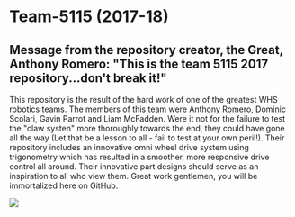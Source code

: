 # Team-5115 (2017-18)
## Message from the repository creator, the Great, Anthony Romero: "This is the team 5115 2017 repository...don't break it!"

This repository is the result of the hard work of one of the greatest WHS robotics teams.  The members of this team were Anthony Romero, Dominic Scolari, Gavin Parrot and Liam McFadden.  Were it not for the failure to test the "claw systen" more thoroughly towards the end, they could have gone all the way (Let that be a lesson to all - fail to test at your own peril!).  Their repository includes an innovative omni wheel drive system using trigonometry which has resulted in a smoother, more responsive drive control all around.  Their innovative part designs should serve as an inspiration to all who view them.  Great work gentlemen, you will be immortalized here on GitHub.

<img src="https://github.com/WindsorHSRobotics/team-5115_2017-18/blob/master/IMG_20180113_173608715.jpg?raw=true">

